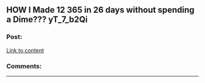 ## HOW I Made 12 365 in 26 days without spending a Dime??? yT_7_b2Qi

### Post:

[Link to content](http://777hair.com/9Dn_Xy_28_Wi)

### Comments:

---

